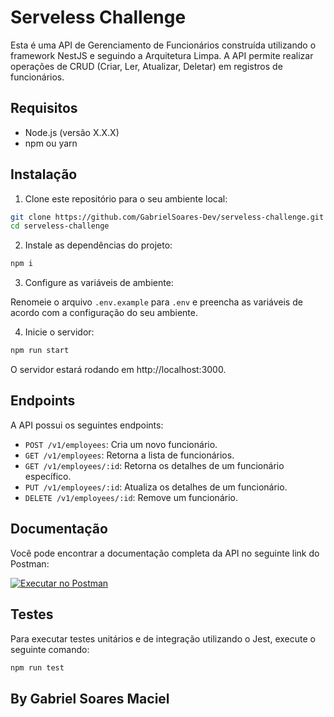 # Serveless Challenge

Esta é uma API de Gerenciamento de Funcionários construída utilizando o framework NestJS e seguindo a Arquitetura Limpa. A API permite realizar operações de CRUD (Criar, Ler, Atualizar, Deletar) em registros de funcionários.

## Requisitos

- Node.js (versão X.X.X)
- npm ou yarn


## Instalação

1. Clone este repositório para o seu ambiente local:

```bash
git clone https://github.com/GabrielSoares-Dev/serveless-challenge.git
cd serveless-challenge
```


2. Instale as dependências do projeto:

```bash
npm i
```

3. Configure as variáveis de ambiente:

Renomeie o arquivo `.env.example` para `.env` e preencha as variáveis de acordo com a configuração do seu ambiente.

4. Inicie o servidor:

```bash
npm run start
```


O servidor estará rodando em http://localhost:3000.

## Endpoints

A API possui os seguintes endpoints:

- `POST /v1/employees`: Cria um novo funcionário.
- `GET /v1/employees`: Retorna a lista de funcionários.
- `GET /v1/employees/:id`: Retorna os detalhes de um funcionário específico.
- `PUT /v1/employees/:id`: Atualiza os detalhes de um funcionário.
- `DELETE /v1/employees/:id`: Remove um funcionário.

## Documentação

Você pode encontrar a documentação completa da API no seguinte link do Postman:

[![Executar no Postman](https://run.pstmn.io/button.svg)](https://documenter.getpostman.com/view/12430293/2s9Y5WwNyN#19463831-ce59-4e0b-9ab9-c2846b11aeec)



## Testes

Para executar testes unitários e de integração utilizando o Jest, execute o seguinte comando:

```bash
npm run test
```



## By Gabriel Soares Maciel